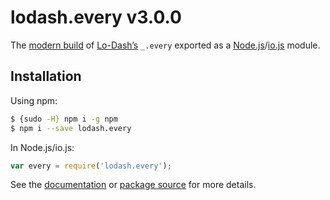 # lodash.every v3.0.0

The [modern build](https://github.com/lodash/lodash/wiki/Build-Differences) of [Lo-Dash’s](https://lodash.com/) `_.every` exported as a [Node.js](http://nodejs.org/)/[io.js](https://iojs.org/) module.

## Installation

Using npm:

```bash
$ {sudo -H} npm i -g npm
$ npm i --save lodash.every
```

In Node.js/io.js:

```js
var every = require('lodash.every');
```

See the [documentation](https://lodash.com/docs#every) or [package source](https://github.com/lodash/lodash/blob/3.0.0-npm-packages/lodash.every/index.js) for more details.
